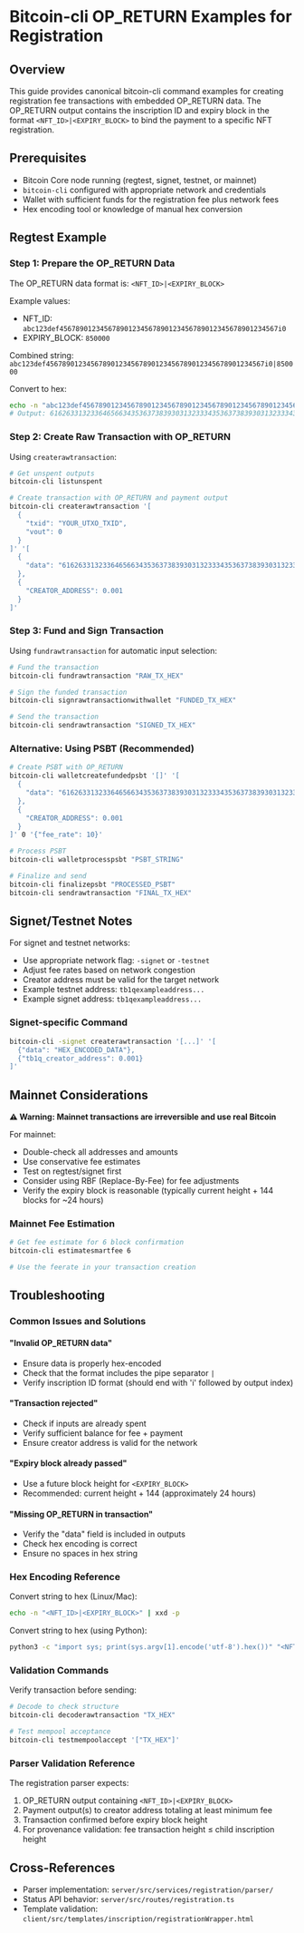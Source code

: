 # Bitcoin-cli OP_RETURN Examples for Registration

## Overview

This guide provides canonical bitcoin-cli command examples for creating registration fee transactions with embedded OP_RETURN data. The OP_RETURN output contains the inscription ID and expiry block in the format `<NFT_ID>|<EXPIRY_BLOCK>` to bind the payment to a specific NFT registration.

## Prerequisites

- Bitcoin Core node running (regtest, signet, testnet, or mainnet)
- `bitcoin-cli` configured with appropriate network and credentials
- Wallet with sufficient funds for the registration fee plus network fees
- Hex encoding tool or knowledge of manual hex conversion

## Regtest Example

### Step 1: Prepare the OP_RETURN Data

The OP_RETURN data format is: `<NFT_ID>|<EXPIRY_BLOCK>`

Example values:
- NFT_ID: `abc123def456789012345678901234567890123456789012345678901234567i0`
- EXPIRY_BLOCK: `850000`

Combined string: `abc123def456789012345678901234567890123456789012345678901234567i0|850000`

Convert to hex:
```bash
echo -n "abc123def456789012345678901234567890123456789012345678901234567i0|850000" | xxd -p
# Output: 6162633132336465663435363738393031323334353637383930313233343536373839303132333435363738393031323334353637383930313233343536376930377c383530303030
```

### Step 2: Create Raw Transaction with OP_RETURN

Using `createrawtransaction`:
```bash
# Get unspent outputs
bitcoin-cli listunspent

# Create transaction with OP_RETURN and payment output
bitcoin-cli createrawtransaction '[
  {
    "txid": "YOUR_UTXO_TXID",
    "vout": 0
  }
]' '[
  {
    "data": "6162633132336465663435363738393031323334353637383930313233343536373839303132333435363738393031323334353637383930313233343536376930377c383530303030"
  },
  {
    "CREATOR_ADDRESS": 0.001
  }
]'
```

### Step 3: Fund and Sign Transaction

Using `fundrawtransaction` for automatic input selection:
```bash
# Fund the transaction
bitcoin-cli fundrawtransaction "RAW_TX_HEX"

# Sign the funded transaction
bitcoin-cli signrawtransactionwithwallet "FUNDED_TX_HEX"

# Send the transaction
bitcoin-cli sendrawtransaction "SIGNED_TX_HEX"
```

### Alternative: Using PSBT (Recommended)

```bash
# Create PSBT with OP_RETURN
bitcoin-cli walletcreatefundedpsbt '[]' '[
  {
    "data": "6162633132336465663435363738393031323334353637383930313233343536373839303132333435363738393031323334353637383930313233343536376930377c383530303030"
  },
  {
    "CREATOR_ADDRESS": 0.001
  }
]' 0 '{"fee_rate": 10}'

# Process PSBT
bitcoin-cli walletprocesspsbt "PSBT_STRING"

# Finalize and send
bitcoin-cli finalizepsbt "PROCESSED_PSBT"
bitcoin-cli sendrawtransaction "FINAL_TX_HEX"
```

## Signet/Testnet Notes

For signet and testnet networks:
- Use appropriate network flag: `-signet` or `-testnet`
- Adjust fee rates based on network congestion
- Creator address must be valid for the target network
- Example testnet address: `tb1qexampleaddress...`
- Example signet address: `tb1qexampleaddress...`

### Signet-specific Command
```bash
bitcoin-cli -signet createrawtransaction '[...]' '[
  {"data": "HEX_ENCODED_DATA"},
  {"tb1q_creator_address": 0.001}
]'
```

## Mainnet Considerations

**⚠️ Warning: Mainnet transactions are irreversible and use real Bitcoin**

For mainnet:
- Double-check all addresses and amounts
- Use conservative fee estimates
- Test on regtest/signet first
- Consider using RBF (Replace-By-Fee) for fee adjustments
- Verify the expiry block is reasonable (typically current height + 144 blocks for ~24 hours)

### Mainnet Fee Estimation
```bash
# Get fee estimate for 6 block confirmation
bitcoin-cli estimatesmartfee 6

# Use the feerate in your transaction creation
```

## Troubleshooting

### Common Issues and Solutions

#### "Invalid OP_RETURN data"
- Ensure data is properly hex-encoded
- Check that the format includes the pipe separator `|`
- Verify inscription ID format (should end with 'i' followed by output index)

#### "Transaction rejected"
- Check if inputs are already spent
- Verify sufficient balance for fee + payment
- Ensure creator address is valid for the network

#### "Expiry block already passed"
- Use a future block height for `<EXPIRY_BLOCK>`
- Recommended: current height + 144 (approximately 24 hours)

#### "Missing OP_RETURN in transaction"
- Verify the "data" field is included in outputs
- Check hex encoding is correct
- Ensure no spaces in hex string

### Hex Encoding Reference

Convert string to hex (Linux/Mac):
```bash
echo -n "<NFT_ID>|<EXPIRY_BLOCK>" | xxd -p
```

Convert string to hex (using Python):
```bash
python3 -c "import sys; print(sys.argv[1].encode('utf-8').hex())" "<NFT_ID>|<EXPIRY_BLOCK>"
```

### Validation Commands

Verify transaction before sending:
```bash
# Decode to check structure
bitcoin-cli decoderawtransaction "TX_HEX"

# Test mempool acceptance
bitcoin-cli testmempoolaccept '["TX_HEX"]'
```

### Parser Validation Reference

The registration parser expects:
1. OP_RETURN output containing `<NFT_ID>|<EXPIRY_BLOCK>`
2. Payment output(s) to creator address totaling at least minimum fee
3. Transaction confirmed before expiry block height
4. For provenance validation: fee transaction height ≤ child inscription height

## Cross-References

- Parser implementation: `server/src/services/registration/parser/`
- Status API behavior: `server/src/routes/registration.ts`
- Template validation: `client/src/templates/inscription/registrationWrapper.html`